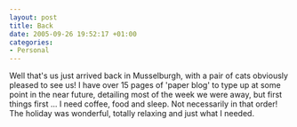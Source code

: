 ```yaml
---
layout: post
title: Back
date: 2005-09-26 19:52:17 +01:00
categories:
- Personal
---
```

Well that's us just arrived back in Musselburgh, with a pair of cats obviously pleased to see us!  I have over 15 pages of 'paper blog' to type up at some point in the near future, detailing most of the week we were away, but first things first ... I need coffee, food and sleep.  Not necessarily in that order!  The holiday was wonderful, totally relaxing and just what I needed.
